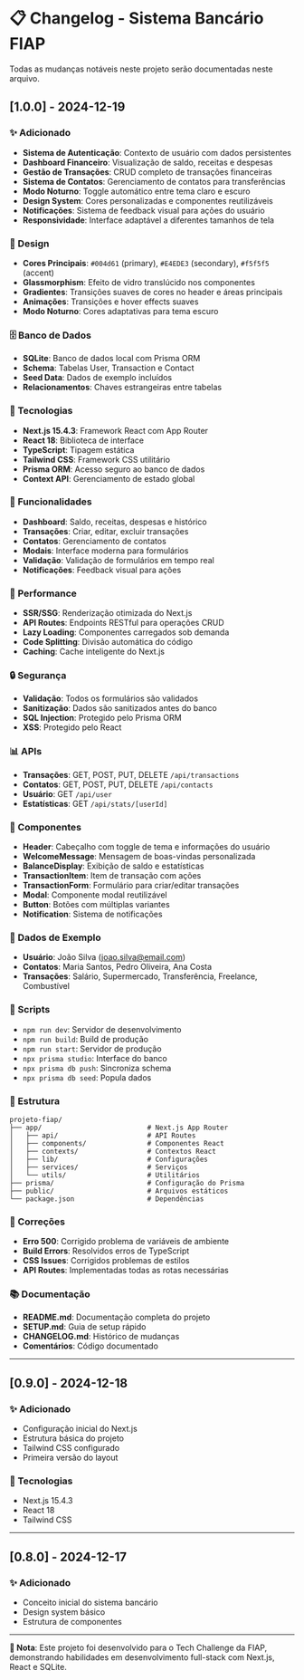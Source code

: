# 📋 Changelog - Sistema Bancário FIAP

Todas as mudanças notáveis neste projeto serão documentadas neste arquivo.

## [1.0.0] - 2024-12-19

### ✨ Adicionado
- **Sistema de Autenticação**: Contexto de usuário com dados persistentes
- **Dashboard Financeiro**: Visualização de saldo, receitas e despesas
- **Gestão de Transações**: CRUD completo de transações financeiras
- **Sistema de Contatos**: Gerenciamento de contatos para transferências
- **Modo Noturno**: Toggle automático entre tema claro e escuro
- **Design System**: Cores personalizadas e componentes reutilizáveis
- **Notificações**: Sistema de feedback visual para ações do usuário
- **Responsividade**: Interface adaptável a diferentes tamanhos de tela

### 🎨 Design
- **Cores Principais**: `#004d61` (primary), `#E4EDE3` (secondary), `#f5f5f5` (accent)
- **Glassmorphism**: Efeito de vidro translúcido nos componentes
- **Gradientes**: Transições suaves de cores no header e áreas principais
- **Animações**: Transições e hover effects suaves
- **Modo Noturno**: Cores adaptativas para tema escuro

### 🗄️ Banco de Dados
- **SQLite**: Banco de dados local com Prisma ORM
- **Schema**: Tabelas User, Transaction e Contact
- **Seed Data**: Dados de exemplo incluídos
- **Relacionamentos**: Chaves estrangeiras entre tabelas

### 🔧 Tecnologias
- **Next.js 15.4.3**: Framework React com App Router
- **React 18**: Biblioteca de interface
- **TypeScript**: Tipagem estática
- **Tailwind CSS**: Framework CSS utilitário
- **Prisma ORM**: Acesso seguro ao banco de dados
- **Context API**: Gerenciamento de estado global

### 📱 Funcionalidades
- **Dashboard**: Saldo, receitas, despesas e histórico
- **Transações**: Criar, editar, excluir transações
- **Contatos**: Gerenciamento de contatos
- **Modais**: Interface moderna para formulários
- **Validação**: Validação de formulários em tempo real
- **Notificações**: Feedback visual para ações

### 🚀 Performance
- **SSR/SSG**: Renderização otimizada do Next.js
- **API Routes**: Endpoints RESTful para operações CRUD
- **Lazy Loading**: Componentes carregados sob demanda
- **Code Splitting**: Divisão automática do código
- **Caching**: Cache inteligente do Next.js

### 🔒 Segurança
- **Validação**: Todos os formulários são validados
- **Sanitização**: Dados são sanitizados antes do banco
- **SQL Injection**: Protegido pelo Prisma ORM
- **XSS**: Protegido pelo React

### 📊 APIs
- **Transações**: GET, POST, PUT, DELETE `/api/transactions`
- **Contatos**: GET, POST, PUT, DELETE `/api/contacts`
- **Usuário**: GET `/api/user`
- **Estatísticas**: GET `/api/stats/[userId]`

### 🎯 Componentes
- **Header**: Cabeçalho com toggle de tema e informações do usuário
- **WelcomeMessage**: Mensagem de boas-vindas personalizada
- **BalanceDisplay**: Exibição de saldo e estatísticas
- **TransactionItem**: Item de transação com ações
- **TransactionForm**: Formulário para criar/editar transações
- **Modal**: Componente modal reutilizável
- **Button**: Botões com múltiplas variantes
- **Notification**: Sistema de notificações

### 📝 Dados de Exemplo
- **Usuário**: João Silva (joao.silva@email.com)
- **Contatos**: Maria Santos, Pedro Oliveira, Ana Costa
- **Transações**: Salário, Supermercado, Transferência, Freelance, Combustível

### 🔧 Scripts
- `npm run dev`: Servidor de desenvolvimento
- `npm run build`: Build de produção
- `npm run start`: Servidor de produção
- `npx prisma studio`: Interface do banco
- `npx prisma db push`: Sincroniza schema
- `npx prisma db seed`: Popula dados

### 📁 Estrutura
```
projeto-fiap/
├── app/                          # Next.js App Router
│   ├── api/                      # API Routes
│   ├── components/               # Componentes React
│   ├── contexts/                 # Contextos React
│   ├── lib/                      # Configurações
│   ├── services/                 # Serviços
│   └── utils/                    # Utilitários
├── prisma/                       # Configuração do Prisma
├── public/                       # Arquivos estáticos
└── package.json                  # Dependências
```

### 🚨 Correções
- **Erro 500**: Corrigido problema de variáveis de ambiente
- **Build Errors**: Resolvidos erros de TypeScript
- **CSS Issues**: Corrigidos problemas de estilos
- **API Routes**: Implementadas todas as rotas necessárias

### 📚 Documentação
- **README.md**: Documentação completa do projeto
- **SETUP.md**: Guia de setup rápido
- **CHANGELOG.md**: Histórico de mudanças
- **Comentários**: Código documentado

---

## [0.9.0] - 2024-12-18

### ✨ Adicionado
- Configuração inicial do Next.js
- Estrutura básica do projeto
- Tailwind CSS configurado
- Primeira versão do layout

### 🔧 Tecnologias
- Next.js 15.4.3
- React 18
- Tailwind CSS

---

## [0.8.0] - 2024-12-17

### ✨ Adicionado
- Conceito inicial do sistema bancário
- Design system básico
- Estrutura de componentes

---

**📝 Nota**: Este projeto foi desenvolvido para o Tech Challenge da FIAP, demonstrando habilidades em desenvolvimento full-stack com Next.js, React e SQLite. 
